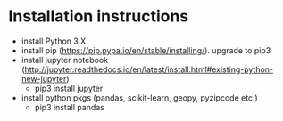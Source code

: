 Installation instructions
=============================
- install Python  3.X
- install pip (https://pip.pypa.io/en/stable/installing/). upgrade to pip3
- install jupyter notebook (http://jupyter.readthedocs.io/en/latest/install.html#existing-python-new-jupyter)
	* pip3 install jupyter
- install python pkgs (pandas, scikit-learn, geopy, pyzipcode etc.)
	* pip3 install pandas
